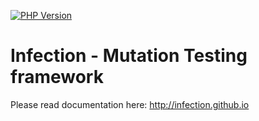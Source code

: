 [![PHP Version](https://img.shields.io/badge/php-7.0%2B-blue.svg)](https://packagist.org/packages/infection/infection)

Infection - Mutation Testing framework
=========

Please read documentation here: http://infection.github.io